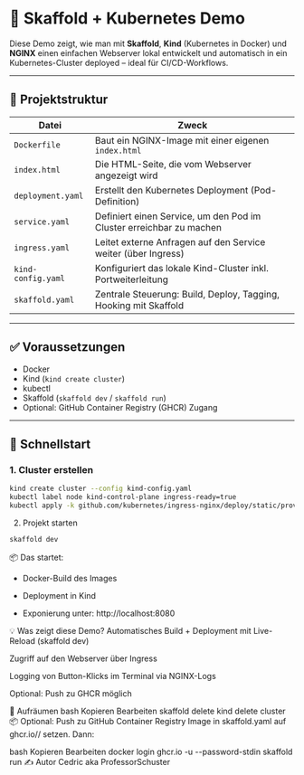 # 🚀 Skaffold + Kubernetes Demo

Diese Demo zeigt, wie man mit **Skaffold**, **Kind** (Kubernetes in Docker) und **NGINX** einen einfachen Webserver lokal entwickelt und automatisch in ein Kubernetes-Cluster deployed – ideal für CI/CD-Workflows.

---

## 📁 Projektstruktur

| Datei              | Zweck                                                                 |
|--------------------|-----------------------------------------------------------------------|
| `Dockerfile`       | Baut ein NGINX-Image mit einer eigenen `index.html`                  |
| `index.html`       | Die HTML-Seite, die vom Webserver angezeigt wird                     |
| `deployment.yaml`  | Erstellt den Kubernetes Deployment (Pod-Definition)                  |
| `service.yaml`     | Definiert einen Service, um den Pod im Cluster erreichbar zu machen  |
| `ingress.yaml`     | Leitet externe Anfragen auf den Service weiter (über Ingress)        |
| `kind-config.yaml` | Konfiguriert das lokale Kind-Cluster inkl. Portweiterleitung         |
| `skaffold.yaml`    | Zentrale Steuerung: Build, Deploy, Tagging, Hooking mit Skaffold     |

---

## ✅ Voraussetzungen

- Docker
- Kind (`kind create cluster`)
- kubectl
- Skaffold (`skaffold dev` / `skaffold run`)
- Optional: GitHub Container Registry (GHCR) Zugang

---

## 🚦 Schnellstart

### 1. Cluster erstellen

```bash
kind create cluster --config kind-config.yaml
kubectl label node kind-control-plane ingress-ready=true
kubectl apply -k github.com/kubernetes/ingress-nginx/deploy/static/provider/kind
```
2. Projekt starten
```bash
skaffold dev
```
📦 Das startet:

- Docker-Build des Images

- Deployment in Kind

- Exponierung unter: http://localhost:8080

💡 Was zeigt diese Demo?
Automatisches Build + Deployment mit Live-Reload (skaffold dev)

Zugriff auf den Webserver über Ingress

Logging von Button-Klicks im Terminal via NGINX-Logs

Optional: Push zu GHCR möglich

🧼 Aufräumen
bash
Kopieren
Bearbeiten
skaffold delete
kind delete cluster
📦 Optional: Push zu GitHub Container Registry
Image in skaffold.yaml auf ghcr.io/<username>/<repo> setzen. Dann:

bash
Kopieren
Bearbeiten
docker login ghcr.io -u <username> --password-stdin
skaffold run
✍️ Autor
Cedric aka ProfessorSchuster